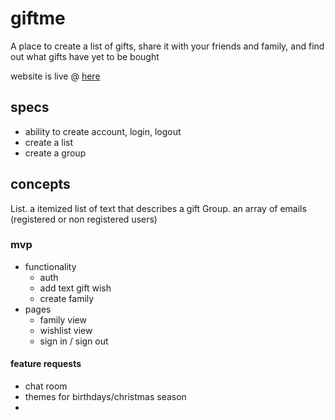 # giftme
A place to create a list of gifts, share it with your friends and family, and find out what gifts have yet to be bought

website is live @ [here](https://giftme.isaacadams.me/)

## specs

- ability to create account, login, logout
- create a list
- create a group

## concepts

List. a itemized list of text that describes a gift
Group. an array of emails (registered or non registered users)

### mvp

- functionality
    - auth
    - add text gift wish
    - create family
- pages
    - family view
    - wishlist view
    - sign in / sign out


#### feature requests

- chat room
- themes for birthdays/christmas season
- 
